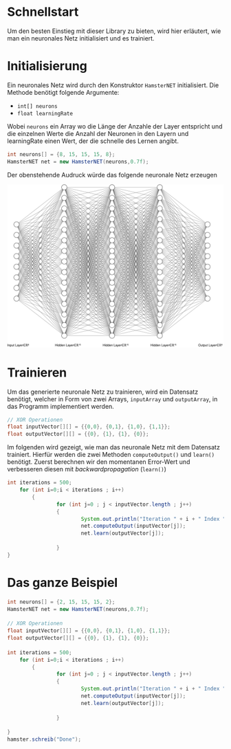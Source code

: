 # Schnellstart 

Um den besten Einstieg mit dieser Library zu bieten, wird hier erläutert, wie man ein neuronales Netz initialisiert und es trainiert.

# Initialisierung 

Ein neuronales Netz wird durch den Konstruktor `HamsterNET` initialisiert. Die Methode benötigt folgende Argumente:

- `int[] neurons`
- `float learningRate`

Wobei `neurons` ein Array wo die Länge der Anzahle der Layer entspricht und die einzelnen Werte die Anzahl der Neuronen in den Layern und learningRate einen Wert, der die schnelle des Lernen angibt.

```java
int neurons[] = {8, 15, 15, 15, 8};
HamsterNET net = new HamsterNET(neurons,0.7f);
```

Der obenstehende Audruck würde das folgende neuronale Netz erzeugen

<img src="nn.svg"  style="text-align: center;"/>

# Trainieren

Um das generierte neuronale Netz zu trainieren, wird ein Datensatz benötigt, welcher in Form von zwei Arrays, `inputArray` und `outputArray`, in das Programm implementiert werden.

```java
// XOR Operationen 
float inputVector[][] = {{0,0}, {0,1}, {1,0}, {1,1}};
float outputVector[][] = {{0}, {1}, {1}, {0}};
```

Im folgenden wird gezeigt, wie man das neuronale Netz mit dem Datensatz trainiert.
Hierfür werden die zwei Methoden `computeOutput()` und `learn()` benötigt. Zuerst berechnen wir den momentanen Error-Wert und verbesseren diesen mit *backwardpropagation* (`learn()`)

```java 
int iterations = 500;
	for (int i=0;i < iterations ; i++)
		{
				for (int j=0 ; j < inputVector.length ; j++)
				{
						System.out.println("Iteration " + i + " Index " + j);
						net.computeOutput(inputVector[j]);
						net.learn(outputVector[j]);
					 
				}		 
}

```

# Das ganze Beispiel
```java
int neurons[] = {2, 15, 15, 15, 2};
HamsterNET net = new HamsterNET(neurons,0.7f);

// XOR Operationen 
float inputVector[][] = {{0,0}, {0,1}, {1,0}, {1,1}};
float outputVector[][] = {{0}, {1}, {1}, {0}};

int iterations = 500;
	for (int i=0;i < iterations ; i++)
		{
				for (int j=0 ; j < inputVector.length ; j++)
				{
						System.out.println("Iteration " + i + " Index " + j);
						net.computeOutput(inputVector[j]);
						net.learn(outputVector[j]);
					 
				}
			 
}
hamster.schreib("Done");	
```